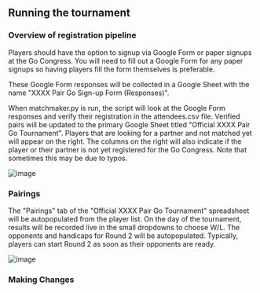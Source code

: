 ## Running the tournament

### Overview of registration pipeline

Players should have the option to signup via Google Form or paper signups at the Go Congress. You will need to fill out a Google Form for any paper signups so having players fill the form themselves is preferable.

These Google Form responses will be collected in a Google Sheet with the name "XXXX Pair Go Sign-up Form (Responses)".

When matchmaker.py is run, the script will look at the Google Form responses and verify their registration in the attendees.csv file. Verified pairs will be updated to the primary Google Sheet titled "Official XXXX Pair Go Tournament". Players that are looking for a partner and not matched yet will appear on the right. The columns on the right will also indicate if the player or their partner is not yet registered for the Go Congress. Note that sometimes this may be due to typos.

![image](https://github.com/0lionelzhang0/pairgo_matchmaker/assets/36424267/4376afa0-173a-419c-9e77-8871a91bb22f)

### Pairings

The "Pairings" tab of the "Official XXXX Pair Go Tournament" spreadsheet will be autopopulated from the player list. On the day of the tournament, results will be recorded live in the small dropdowns to choose W/L. The opponents and handicaps for Round 2 will be autopopulated. Typically, players can start Round 2 as soon as their opponents are ready.

![image](https://github.com/0lionelzhang0/pairgo_matchmaker/assets/36424267/b6069d41-75e3-468f-91aa-d97d3bd51dcd)

### Making Changes 
